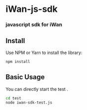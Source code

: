# iWan-js-sdk
### javascript sdk for iWan

## Install
Use NPM or Yarn to install the library:

```bash
npm install
```
## Basic Usage
You can directly start the test .
```bash
cd test
node iwan-sdk-test.js
```